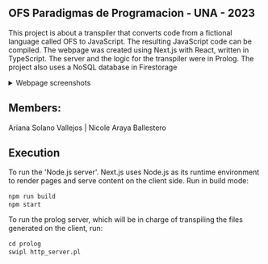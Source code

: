 ## OFS Paradigmas de Programacion - UNA - 2023

This project is about a transpiler that converts code from a fictional language called OFS to JavaScript. The resulting JavaScript code can be compiled. The webpage was created using Next.js with React, written in TypeScript. The server and the logic for the transpiler were in Prolog. The project also uses a NoSQL database in Firestorage

<details>
  <summary>Webpage screenshots</summary>
  
  ![OFS image](ofs_webpage_phpto/OFS.png)
</details>

## Members:
Ariana Solano Vallejos | Nicole Araya Ballestero

## Execution

To run the 'Node.js server'. Next.js uses Node.js as its runtime environment to render pages and serve content on the client side. Run in build mode:
```
npm run build
npm start
```

To run the prolog server, which will be in charge of transpiling the files generated on the client, run:
```
cd prolog
swipl http_server.pl
```
